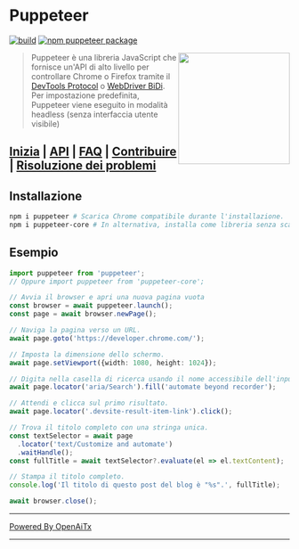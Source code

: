 # Puppeteer

[![build](https://github.com/puppeteer/puppeteer/actions/workflows/ci.yml/badge.svg?branch=main)](https://github.com/puppeteer/puppeteer/actions/workflows/ci.yml)
[![npm puppeteer package](https://img.shields.io/npm/v/puppeteer.svg)](https://npmjs.org/package/puppeteer)

<img src="https://user-images.githubusercontent.com/10379601/29446482-04f7036a-841f-11e7-9872-91d1fc2ea683.png" height="200" align="right"/>

> Puppeteer è una libreria JavaScript che fornisce un'API di alto livello per controllare
> Chrome o Firefox tramite il
> [DevTools Protocol](https://chromedevtools.github.io/devtools-protocol/) o [WebDriver BiDi](https://pptr.dev/webdriver-bidi).
> Per impostazione predefinita, Puppeteer viene eseguito in modalità headless (senza interfaccia utente visibile)

## [Inizia](https://pptr.dev/docs) | [API](https://pptr.dev/api) | [FAQ](https://pptr.dev/faq) | [Contribuire](https://pptr.dev/contributing) | [Risoluzione dei problemi](https://pptr.dev/troubleshooting)

## Installazione

```bash npm2yarn
npm i puppeteer # Scarica Chrome compatibile durante l'installazione.
npm i puppeteer-core # In alternativa, installa come libreria senza scaricare Chrome.
```

## Esempio

```ts
import puppeteer from 'puppeteer';
// Oppure import puppeteer from 'puppeteer-core';

// Avvia il browser e apri una nuova pagina vuota
const browser = await puppeteer.launch();
const page = await browser.newPage();

// Naviga la pagina verso un URL.
await page.goto('https://developer.chrome.com/');

// Imposta la dimensione dello schermo.
await page.setViewport({width: 1080, height: 1024});

// Digita nella casella di ricerca usando il nome accessibile dell'input.
await page.locator('aria/Search').fill('automate beyond recorder');

// Attendi e clicca sul primo risultato.
await page.locator('.devsite-result-item-link').click();

// Trova il titolo completo con una stringa unica.
const textSelector = await page
  .locator('text/Customize and automate')
  .waitHandle();
const fullTitle = await textSelector?.evaluate(el => el.textContent);

// Stampa il titolo completo.
console.log('Il titolo di questo post del blog è "%s".', fullTitle);

await browser.close();
```

---

[Powered By OpenAiTx](https://github.com/OpenAiTx/OpenAiTx)

---